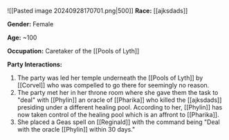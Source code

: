 
![[Pasted image 20240928170701.png|500]]
**Race:** [[ajksdads]]

**Gender:** Female

**Age:** ~100

**Occupation:** Caretaker of the [[Pools of Lyth]]

**Party Interactions:** 
1. The party was led her temple underneath the [[Pools of Lyth]] by [[Corvel]] who was compelled to go there for seemingly no reason.
2. The party met her in her throne room where she gave them the task to "deal" with [[Phylin]] an oracle of [[Pharika]] who killed the [[ajksdads]] presiding under a different healing pool. According to her, [[Phylin]] has now taken control of the healing pool which is an affront to [[Pharika]]. 
3. She placed a Geas spell on [[Reginald]] with the command being "Deal with the oracle [[Phylin]] within 30 days."
